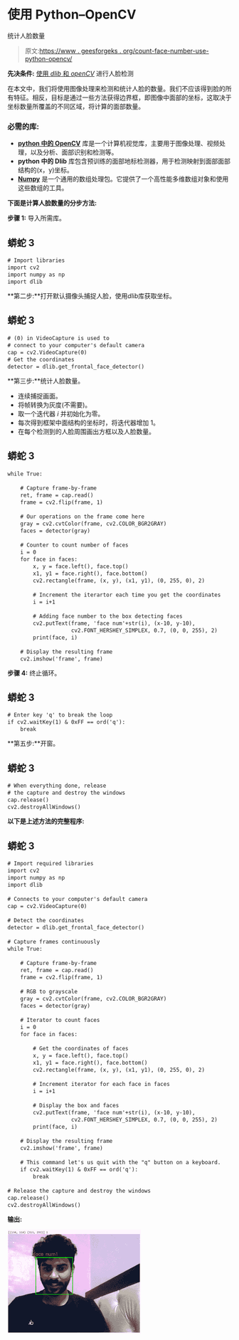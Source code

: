 # 使用 Python–OpenCV

统计人脸数量

> 原文:[https://www . geesforgeks . org/count-face-number-use-python-opencv/](https://www.geeksforgeeks.org/count-number-of-faces-using-python-opencv/)

**先决条件:** [使用 *dlib* 和 *openCV*](https://www.geeksforgeeks.org/opencv-facial-landmarks-and-face-detection-using-dlib-and-opencv/) 进行人脸检测

在本文中，我们将使用图像处理来检测和统计人脸的数量。我们不应该得到脸的所有特征。相反，目标是通过一些方法获得边界框，即图像中面部的坐标，这取决于坐标数量所覆盖的不同区域，将计算的面部数量。

### 必需的库:

*   [**python 中的 OpenCV**](https://www.geeksforgeeks.org/opencv-python-tutorial/) 库是一个计算机视觉库，主要用于图像处理、视频处理，以及分析、面部识别和检测等。
*   **python 中的 Dlib** 库包含预训练的面部地标检测器，用于检测映射到面部面部结构的(x，y)坐标。
*   [**Numpy**](https://www.geeksforgeeks.org/numpy-in-python-set-1-introduction/) 是一个通用的数组处理包。它提供了一个高性能多维数组对象和使用这些数组的工具。

**下面是计算人脸数量的分步方法:**

**步骤 1:** 导入所需库。

## 蟒蛇 3

```
# Import libraries
import cv2
import numpy as np
import dlib
```

**第二步:**打开默认摄像头捕捉人脸，使用*dlib*库获取坐标。

## 蟒蛇 3

```
# (0) in VideoCapture is used to
# connect to your computer's default camera
cap = cv2.VideoCapture(0)
# Get the coordinates
detector = dlib.get_frontal_face_detector()
```

**第三步:**统计人脸数量。

*   连续捕捉画面。
*   将帧转换为灰度(不需要)。
*   取一个迭代器 *i* 并初始化为零。
*   每次得到框架中面结构的坐标时，将迭代器增加 1。
*   在每个检测到的人脸周围画出方框以及人脸数量。

## 蟒蛇 3

```
while True:

    # Capture frame-by-frame
    ret, frame = cap.read()
    frame = cv2.flip(frame, 1)

    # Our operations on the frame come here
    gray = cv2.cvtColor(frame, cv2.COLOR_BGR2GRAY)
    faces = detector(gray)

    # Counter to count number of faces
    i = 0
    for face in faces:
        x, y = face.left(), face.top()
        x1, y1 = face.right(), face.bottom()
        cv2.rectangle(frame, (x, y), (x1, y1), (0, 255, 0), 2)

        # Increment the iterartor each time you get the coordinates
        i = i+1

        # Adding face number to the box detecting faces
        cv2.putText(frame, 'face num'+str(i), (x-10, y-10),
                    cv2.FONT_HERSHEY_SIMPLEX, 0.7, (0, 0, 255), 2)
        print(face, i)

    # Display the resulting frame
    cv2.imshow('frame', frame)
```

**步骤 4:** 终止循环。

## 蟒蛇 3

```
# Enter key 'q' to break the loop
if cv2.waitKey(1) & 0xFF == ord('q'):
    break
```

**第五步:**开窗。

## 蟒蛇 3

```
# When everything done, release
# the capture and destroy the windows
cap.release()
cv2.destroyAllWindows()
```

**以下是上述方法的完整程序:**

## 蟒蛇 3

```
# Import required libraries
import cv2
import numpy as np
import dlib

# Connects to your computer's default camera
cap = cv2.VideoCapture(0)

# Detect the coordinates
detector = dlib.get_frontal_face_detector()

# Capture frames continuously
while True:

    # Capture frame-by-frame
    ret, frame = cap.read()
    frame = cv2.flip(frame, 1)

    # RGB to grayscale
    gray = cv2.cvtColor(frame, cv2.COLOR_BGR2GRAY)
    faces = detector(gray)

    # Iterator to count faces
    i = 0
    for face in faces:

        # Get the coordinates of faces
        x, y = face.left(), face.top()
        x1, y1 = face.right(), face.bottom()
        cv2.rectangle(frame, (x, y), (x1, y1), (0, 255, 0), 2)

        # Increment iterator for each face in faces
        i = i+1

        # Display the box and faces
        cv2.putText(frame, 'face num'+str(i), (x-10, y-10),
                    cv2.FONT_HERSHEY_SIMPLEX, 0.7, (0, 0, 255), 2)
        print(face, i)

    # Display the resulting frame
    cv2.imshow('frame', frame)

    # This command let's us quit with the "q" button on a keyboard.
    if cv2.waitKey(1) & 0xFF == ord('q'):
        break

# Release the capture and destroy the windows
cap.release()
cv2.destroyAllWindows()
```

**输出:**

![](img/d3f9f9f0537cc8dba4d12ee8c21944c3.png)